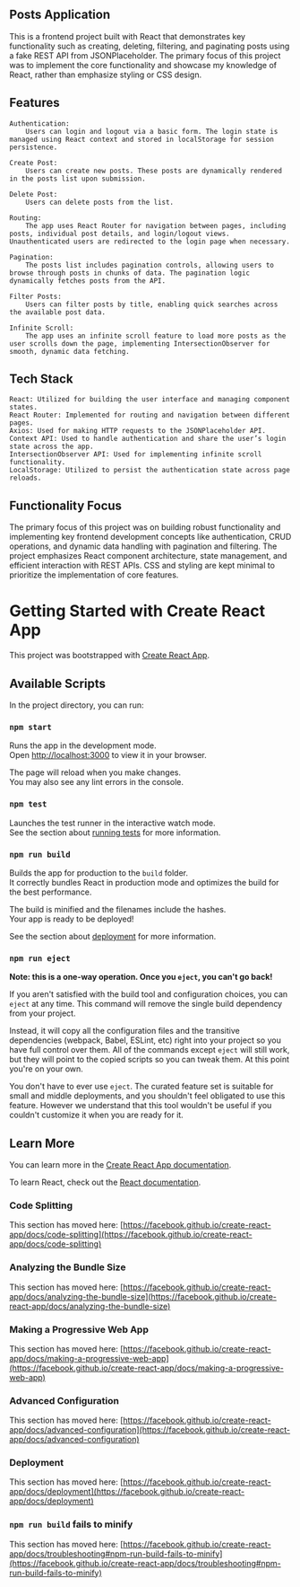 ## Posts Application

This is a frontend project built with React that demonstrates key functionality such as creating, deleting, filtering, and paginating posts using a fake REST API from JSONPlaceholder. The primary focus of this project was to implement the core functionality and showcase my knowledge of React, rather than emphasize styling or CSS design.
## Features

    Authentication:
        Users can login and logout via a basic form. The login state is managed using React context and stored in localStorage for session persistence.

    Create Post:
        Users can create new posts. These posts are dynamically rendered in the posts list upon submission.

    Delete Post:
        Users can delete posts from the list.

    Routing:
        The app uses React Router for navigation between pages, including posts, individual post details, and login/logout views. Unauthenticated users are redirected to the login page when necessary.

    Pagination:
        The posts list includes pagination controls, allowing users to browse through posts in chunks of data. The pagination logic dynamically fetches posts from the API.

    Filter Posts:
        Users can filter posts by title, enabling quick searches across the available post data.

    Infinite Scroll:
        The app uses an infinite scroll feature to load more posts as the user scrolls down the page, implementing IntersectionObserver for smooth, dynamic data fetching.

## Tech Stack

    React: Utilized for building the user interface and managing component states.
    React Router: Implemented for routing and navigation between different pages.
    Axios: Used for making HTTP requests to the JSONPlaceholder API.
    Context API: Used to handle authentication and share the user’s login state across the app.
    IntersectionObserver API: Used for implementing infinite scroll functionality.
    LocalStorage: Utilized to persist the authentication state across page reloads.

## Functionality Focus

The primary focus of this project was on building robust functionality and implementing key frontend development concepts like authentication, CRUD operations, and dynamic data handling with pagination and filtering. The project emphasizes React component architecture, state management, and efficient interaction with REST APIs. CSS and styling are kept minimal to prioritize the implementation of core features.

# Getting Started with Create React App

This project was bootstrapped with [Create React App](https://github.com/facebook/create-react-app).

## Available Scripts

In the project directory, you can run:

### `npm start`

Runs the app in the development mode.\
Open [http://localhost:3000](http://localhost:3000) to view it in your browser.

The page will reload when you make changes.\
You may also see any lint errors in the console.

### `npm test`

Launches the test runner in the interactive watch mode.\
See the section about [running tests](https://facebook.github.io/create-react-app/docs/running-tests) for more information.

### `npm run build`

Builds the app for production to the `build` folder.\
It correctly bundles React in production mode and optimizes the build for the best performance.

The build is minified and the filenames include the hashes.\
Your app is ready to be deployed!

See the section about [deployment](https://facebook.github.io/create-react-app/docs/deployment) for more information.

### `npm run eject`

**Note: this is a one-way operation. Once you `eject`, you can't go back!**

If you aren't satisfied with the build tool and configuration choices, you can `eject` at any time. This command will remove the single build dependency from your project.

Instead, it will copy all the configuration files and the transitive dependencies (webpack, Babel, ESLint, etc) right into your project so you have full control over them. All of the commands except `eject` will still work, but they will point to the copied scripts so you can tweak them. At this point you're on your own.

You don't have to ever use `eject`. The curated feature set is suitable for small and middle deployments, and you shouldn't feel obligated to use this feature. However we understand that this tool wouldn't be useful if you couldn't customize it when you are ready for it.

## Learn More

You can learn more in the [Create React App documentation](https://facebook.github.io/create-react-app/docs/getting-started).

To learn React, check out the [React documentation](https://reactjs.org/).

### Code Splitting

This section has moved here: [https://facebook.github.io/create-react-app/docs/code-splitting](https://facebook.github.io/create-react-app/docs/code-splitting)

### Analyzing the Bundle Size

This section has moved here: [https://facebook.github.io/create-react-app/docs/analyzing-the-bundle-size](https://facebook.github.io/create-react-app/docs/analyzing-the-bundle-size)

### Making a Progressive Web App

This section has moved here: [https://facebook.github.io/create-react-app/docs/making-a-progressive-web-app](https://facebook.github.io/create-react-app/docs/making-a-progressive-web-app)

### Advanced Configuration

This section has moved here: [https://facebook.github.io/create-react-app/docs/advanced-configuration](https://facebook.github.io/create-react-app/docs/advanced-configuration)

### Deployment

This section has moved here: [https://facebook.github.io/create-react-app/docs/deployment](https://facebook.github.io/create-react-app/docs/deployment)

### `npm run build` fails to minify

This section has moved here: [https://facebook.github.io/create-react-app/docs/troubleshooting#npm-run-build-fails-to-minify](https://facebook.github.io/create-react-app/docs/troubleshooting#npm-run-build-fails-to-minify)
